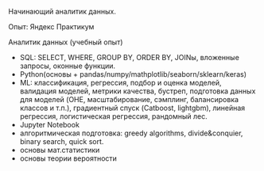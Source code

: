 Начинающий аналитик данных.

Опыт: Яндекс Практикум


Аналитик данных (учебный опыт)
- SQL: SELECT, WHERE, GROUP BY, ORDER BY, JOINы, вложенные запросы, оконные функции.
- Python(основы + pandas/numpy/mathplotlib/seaborn/sklearn/keras)
- ML: классификация, регрессия, подбор и оценка моделей, валидация моделей, метрики качества, бустреп, подготовка данных для моделей (OHE, масштабирование, сэмплинг, балансировка классов и т.п.), градиентный спуск (Catboost, lightgbm), линейная регрессия, логистическая регрессия, рандомный лес.
- Jupyter Notebook
- алгоритмическая подготовка: greedy algorithms, divide&conquier, binary search, quick sort.
- основы мат.статистики
- основы теории вероятности
